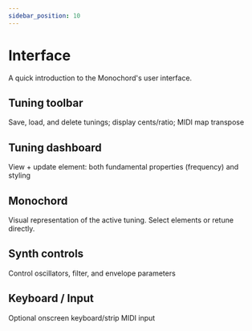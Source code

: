 ```yaml
---
sidebar_position: 10
---
```


# Interface

A quick introduction to the Monochord's user interface.

## Tuning toolbar
Save, load, and delete tunings; display cents/ratio; MIDI map transpose

## Tuning dashboard
View + update element: both fundamental properties (frequency) and styling

## Monochord
Visual representation of the active tuning. Select elements or retune directly.

## Synth controls
Control oscillators, filter, and envelope parameters

## Keyboard / Input
Optional onscreen keyboard/strip MIDI input
